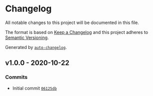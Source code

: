# Changelog

All notable changes to this project will be documented in this file.

The format is based on [Keep a Changelog](https://keepachangelog.com/en/1.0.0/)
and this project adheres to [Semantic Versioning](https://semver.org/spec/v2.0.0.html).

Generated by [`auto-changelog`](https://github.com/CookPete/auto-changelog).

## v1.0.0 - 2020-10-22

### Commits

- Initial commit [`06125db`](https://github.com/martinholden-skillsoft/node-percipio-contentaccessreport/commit/06125db7f098f78925ccca03f27d6b3a807a4146)
